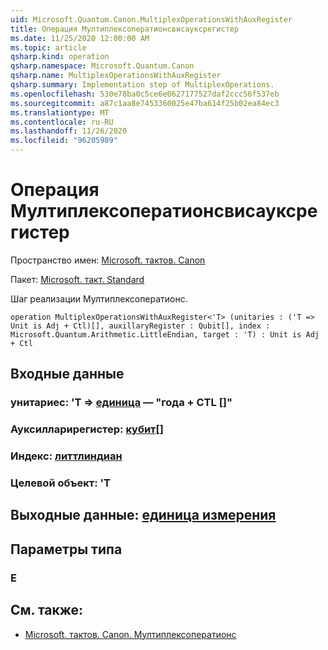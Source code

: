 ```yaml
---
uid: Microsoft.Quantum.Canon.MultiplexOperationsWithAuxRegister
title: Операция Мултиплексоператионсвисауксрегистер
ms.date: 11/25/2020 12:00:00 AM
ms.topic: article
qsharp.kind: operation
qsharp.namespace: Microsoft.Quantum.Canon
qsharp.name: MultiplexOperationsWithAuxRegister
qsharp.summary: Implementation step of MultiplexOperations.
ms.openlocfilehash: 530e78ba0c5ce6e0627177527daf2ccc56f537eb
ms.sourcegitcommit: a87c1aa8e7453360025e47ba614f25b02ea84ec3
ms.translationtype: MT
ms.contentlocale: ru-RU
ms.lasthandoff: 11/26/2020
ms.locfileid: "96205989"
---
```

# <a name="multiplexoperationswithauxregister-operation"></a>Операция Мултиплексоператионсвисауксрегистер

Пространство имен: [Microsoft. тактов. Canon](xref:Microsoft.Quantum.Canon)

Пакет: [Microsoft. такт. Standard](https://nuget.org/packages/Microsoft.Quantum.Standard)


Шаг реализации Мултиплексоператионс.

```qsharp
operation MultiplexOperationsWithAuxRegister<'T> (unitaries : ('T => Unit is Adj + Ctl)[], auxillaryRegister : Qubit[], index : Microsoft.Quantum.Arithmetic.LittleEndian, target : 'T) : Unit is Adj + Ctl
```


## <a name="input"></a>Входные данные

### <a name="unitaries--t--unit--is-adj--ctl"></a>унитариес: 'T => [единица](xref:microsoft.quantum.lang-ref.unit)  — "года + CTL []"




### <a name="auxillaryregister--qubit"></a>Ауксилларирегистер: [кубит](xref:microsoft.quantum.lang-ref.qubit)[]




### <a name="index--littleendian"></a>Индекс: [литтлиндиан](xref:Microsoft.Quantum.Arithmetic.LittleEndian)




### <a name="target--t"></a>Целевой объект: 'T





## <a name="output--unit"></a>Выходные данные: [единица измерения](xref:microsoft.quantum.lang-ref.unit)



## <a name="type-parameters"></a>Параметры типа

### <a name="t"></a>Е



## <a name="see-also"></a>См. также:

- [Microsoft. тактов. Canon. Мултиплексоператионс](xref:Microsoft.Quantum.Canon.MultiplexOperations)